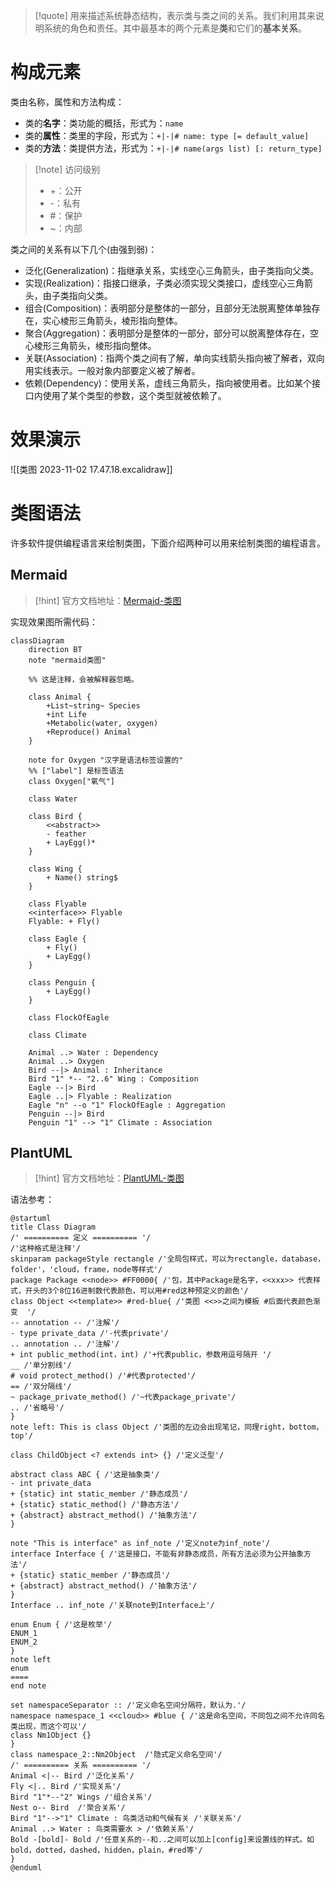 > [!quote]
> 用来描述系统静态结构，表示类与类之间的关系。我们利用其来说明系统的角色和责任。其中最基本的两个元素是**类**和它们的**基本关系**。

# 构成元素

类由名称，属性和方法构成：

- 类的**名字**：类功能的概括，形式为：`name`
- 类的**属性**：类里的字段，形式为：`+|-|# name: type [= default_value]`
- 类的**方法**：类提供方法，形式为：`+|-|# name(args list) [: return_type]`

> [!note] 访问级别
> - +：公开
> - -：私有
> - \#：保护
> - ~：内部

类之间的关系有以下几个(由强到弱)：

- 泛化(Generalization)：指继承关系，实线空心三角箭头，由子类指向父类。
- 实现(Realization)：指接口继承，子类必须实现父类接口，虚线空心三角箭头，由子类指向父类。
- 组合(Composition)：表明部分是整体的一部分，且部分无法脱离整体单独存在，实心棱形三角箭头，棱形指向整体。
- 聚合(Aggregation)：表明部分是整体的一部分，部分可以脱离整体存在，空心棱形三角箭头，棱形指向整体。
- 关联(Association)：指两个类之间有了解，单向实线箭头指向被了解者，双向用实线表示。一般对象内部要定义被了解者。
- 依赖(Dependency)：使用关系，虚线三角箭头，指向被使用者。比如某个接口内使用了某个类型的参数，这个类型就被依赖了。

# 效果演示

![[类图 2023-11-02 17.47.18.excalidraw]]

# 类图语法

许多软件提供编程语言来绘制类图，下面介绍两种可以用来绘制类图的编程语言。
## Mermaid

> [!hint]
> 官方文档地址：[Mermaid-类图](https://mermaid.nodejs.cn/syntax/classDiagram.html)

实现效果图所需代码：
```mermaid
classDiagram
	direction BT
	note "mermaid类图"

	%% 这是注释，会被解释器忽略。
	
	class Animal {
		+List~string~ Species
		+int Life
		+Metabolic(water, oxygen)
		+Reproduce() Animal
	}

	note for Oxygen "汉字是语法标签设置的"
	%% ["label"] 是标签语法
	class Oxygen["氧气"] 
	
	class Water
	
	class Bird {
		<<abstract>>
		- feather
		+ LayEgg()*
	}

	class Wing {
		+ Name() string$
	}

	class Flyable
	<<interface>> Flyable
	Flyable: + Fly()

	class Eagle {
		+ Fly()
		+ LayEgg()
	}

	class Penguin {
		+ LayEgg()
	}

	class FlockOfEagle

	class Climate
		
	Animal ..> Water : Dependency
	Animal ..> Oxygen
	Bird --|> Animal : Inheritance
	Bird "1" *-- "2..6" Wing : Composition
	Eagle --|> Bird
	Eagle ..|> Flyable : Realization
	Eagle "n" --o "1" FlockOfEagle : Aggregation
	Penguin --|> Bird
	Penguin "1" --> "1" Climate : Association
```
## PlantUML

> [!hint]
> 官方文档地址：[PlantUML-类图](https://plantuml.com/zh/class-diagram)

语法参考：
```plantuml
@startuml
title Class Diagram
/' ========== 定义 ========== '/
/'这种格式是注释'/
skinparam packageStyle rectangle /'全局包样式，可以为rectangle，database，folder'，'cloud，frame，node等样式'/
package Package <<node>> #FF0000{ /'包，其中Package是名字，<<xxx>> 代表样式，开头的3个8位16进制数代表颜色，可以用#red这种预定义的颜色'/
class Object <<template>> #red-blue{ /'类图 <<>>之间为模板 #后面代表颜色渐变  '/
-- annotation -- /'注解'/
- type private_data /'-代表private'/
.. annotation .. /'注解'/
+ int public_method(int，int) /'+代表public，参数用逗号隔开 '/
__ /'单分割线'/
# void protect_method() /'#代表protected'/
== /'双分隔线'/
~ package_private_method() /'~代表package_private'/
.. /'省略号'/
}
note left: This is class Object /'类图的左边会出现笔记，同理right，bottom，top'/

class ChildObject <? extends int> {} /'定义泛型'/

abstract class ABC { /'这是抽象类'/
- int private_data
+ {static} int static_member /'静态成员'/
+ {static} static_method() /'静态方法'/
+ {abstract} abstract_method() /'抽象方法'/
}

note "This is interface" as inf_note /'定义note为inf_note'/
interface Interface { /'这是接口，不能有非静态成员，所有方法必须为公开抽象方法'/
+ {static} static_member /'静态成员'/
+ {abstract} abstract_method() /'抽象方法'/
}
Interface .. inf_note /'关联note到Interface上'/

enum Enum { /'这是枚举'/
ENUM_1
ENUM_2
}
note left
enum
====
end note

set namespaceSeparator :: /'定义命名空间分隔符，默认为.'/
namespace namespace_1 <<cloud>> #blue { /'这是命名空间，不同包之间不允许同名类出现，而这个可以'/
class Nm1Object {}
}
class namespace_2::Nm2Object  /'隐式定义命名空间'/
/' ========== 关系 ========== '/
Animal <|-- Bird /'泛化关系'/
Fly <|.. Bird /'实现关系'/
Bird "1"*--"2" Wings /'组合关系'/
Nest o-- Bird  /'聚合关系'/
Bird "1"-->"1" Climate : 鸟类活动和气候有关 /'关联关系'/
Animal ..> Water : 鸟类需要水 > /'依赖关系'/
Bold -[bold]- Bold /'任意关系的--和..之间可以加上[config]来设置线的样式。如bold，dotted，dashed，hidden，plain，#red等'/
}
@enduml
```
